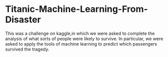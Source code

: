 # Titanic-Machine-Learning-From-Disaster
This was a challenge on kaggle,in which we were asked to complete the analysis of what sorts of people were likely to survive. In particular, we were asked to apply the tools of machine learning to predict which passengers survived the tragedy.
